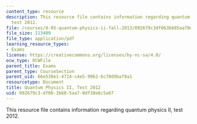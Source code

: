 ```yaml
---
content_type: resource
description: This resource file contains information regarding quantum physics II,
  test 2012.
file: /courses/8-05-quantum-physics-ii-fall-2013/092679c3df063b685aa70df38e6c5a67_MIT8_05F13_test_2012v4.pdf
file_size: 113409
file_type: application/pdf
learning_resource_types:
- Exams
license: https://creativecommons.org/licenses/by-nc-sa/4.0/
ocw_type: OCWFile
parent_title: Exams
parent_type: CourseSection
parent_uid: 66e538e1-4724-c4e5-9962-6c70d9baf8a1
resourcetype: Document
title: Quantum Physics II, Test 2012
uid: 092679c3-df06-3b68-5aa7-0df38e6c5a67
---
```

This resource file contains information regarding quantum physics II, test 2012.